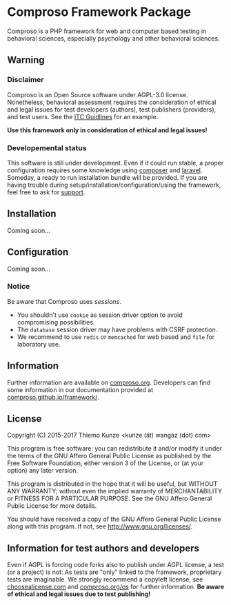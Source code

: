 # Comproso Framework Package

Comproso is a PHP framework for web and computer based testing in behavioral sciences, especially psychology and other behavioral sciences.

## Warning
### Disclaimer
Comproso is an Open Source software under AGPL-3.0 license. Nonetheless, behavioral assessment requires the consideration of ethical and legal issues for test developers (authors), test publishers (providers), and test users. See the [ITC Guidlines](https://www.intestcom.org/page/5) for an example.

**Use this framework only in consideration of ethical and legal issues!**

### Developemental status
This software is still under development. Even if it could run stable, a proper configuration requires some knowledge using [composer](https://getcomposer.org/) and [laravel](https://laravel.com/). Someday, a ready to run installation bundle will be provided. If you are having trouble during setup/installation/configuration/using the framework, feel free to ask for [support](https://github.com/comproso/framework/issues).

## Installation
Coming soon…

## Configuration
Coming soon…

### Notice
Be aware that Comproso uses *sessions*.
* You shouldn't use `cookie` as session driver option to avoid compromising possibilities.
* The `database` session driver may have problems with CSRF protection.
* We recommend to use `redis` or `memcached` for web based and `file` for laboratory use.

## Information
Further information are available on [comproso.org](https://comproso.org/).
Developers can find some information in our documentation provided at [comproso.github.io/framework/](http://comproso.github.io/framework/).

## License
Copyright (C) 2015-2017 Thiemo Kunze <kunze (ät) wangaz (dot) com>

This program is free software: you can redistribute it and/or modify it under the terms of the GNU Affero General Public License as published by the Free Software Foundation, either version 3 of the License, or (at your option) any later version.

This program is distributed in the hope that it will be useful, but WITHOUT ANY WARRANTY; without even the implied warranty of MERCHANTABILITY or FITNESS FOR A PARTICULAR PURPOSE. See the GNU Affero General Public License for more details.

You should have received a copy of the GNU Affero General Public License along with this program.  If not, see <http://www.gnu.org/licenses/>.

## Information for test authors and developers
Even if AGPL is forcing code forks also to publish under AGPL license, a test (or a project) is not: As tests are "only" linked to the framework, proprietary tests are imaginable. We strongly recommend a copyleft license, see [choosealicense.com](https://choosealicense.com) and [comproso.org/os](https://comproso.org/os) for further information. **Be aware of ethical and legal issues due to test publishing!**
